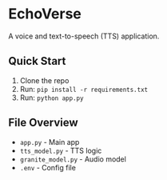 # EchoVerse

A voice and text-to-speech (TTS) application.

## Quick Start
1. Clone the repo
2. Run: `pip install -r requirements.txt`
3. Run: `python app.py`

## File Overview
- `app.py` - Main app
- `tts_model.py` - TTS logic
- `granite_model.py` - Audio model
- `.env` - Config file
